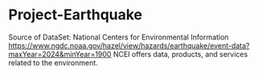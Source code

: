 # Project-Earthquake
Source of DataSet: National Centers for Environmental Information 
                   https://www.ngdc.noaa.gov/hazel/view/hazards/earthquake/event-data?maxYear=2024&minYear=1900 
                   NCEI offers data, products, and services related to the environment.
